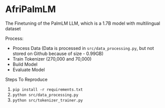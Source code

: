 # AfriPalmLM
The Finetuning of the PalmLM LLM, which is a 1.7B model with multilingual dataset

Process:
* Process Data (Data is processed in `src/data_processing.py`, but not stored on Github because of size - 0.99GB)
* Train Tokenizer (270,000 and 70,000)
* Build Model
* Evaluate Model

Steps To Reproduce
1. `pip install -r requirements.txt`
2. `python src/data_processing.py`
3. `python src/tokenizer_trainer.py`
